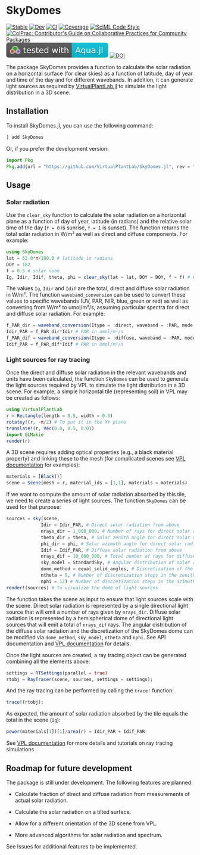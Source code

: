 # SkyDomes

[![Stable](https://img.shields.io/badge/docs-stable-blue.svg)](https://virtualplantlab.com/stable/SkyDomes/API/)
[![Dev](https://img.shields.io/badge/docs-dev-blue.svg)](https://virtualplantlab.com/dev/SkyDomes/API/)
[![CI](https://github.com/VirtualPlantLab/SkyDomes.jl/actions/workflows/CI.yml/badge.svg)](https://github.com/VirtualPlantLab/SkyDomes.jl/actions/workflows/CI.yml)
[![Coverage](https://codecov.io/gh/VirtualPlantLab/SkyDomes.jl/branch/master/graph/badge.svg)](https://codecov.io/gh/VirtualPlantLab/SkyDomes.jl)
[![SciML Code Style](https://img.shields.io/static/v1?label=code%20style&message=SciML&color=9558b2&labelColor=389826)](https://github.com/SciML/SciMLStyle)
[![ColPrac: Contributor's Guide on Collaborative Practices for Community Packages](https://img.shields.io/badge/ColPrac-Contributor's%20Guide-blueviolet)](https://github.com/SciML/ColPrac)
[![Aqua QA](https://raw.githubusercontent.com/JuliaTesting/Aqua.jl/master/badge.svg)](https://github.com/JuliaTesting/Aqua.jl)
[![DOI](https://zenodo.org/badge/605131958.svg)](https://zenodo.org/doi/10.5281/zenodo.10256565)

The package SkyDomes provides a function to calculate the solar radiation on a
horizontal surface (for clear skies) as a function of latitude, day of year and
time of the day and for different wavebands. In addition, it can generate light
sources as required by [VirtualPlantLab.jl](https://github.com/VirtualPlantLab/VirtualPlantLab.jl) to
simulate the light distribution in a 3D scene.

## Installation

To install SkyDomes.jl, you can use the following command:

```julia
] add SkyDomes
```

Or, if you prefer the development version:

```julia
import Pkg
Pkg.add(url = "https://github.com/VirtualPlantLab/SkyDomes.jl", rev = "master")
```

## Usage


### Solar radiation

Use the `clear_sky` function to calculate the solar radiation on a horizontal
plane as a function of day of year, latitude (in radians) and the relative solar
time of the day (`f = 0` is sunrise, `f = 1` is sunset). The function returns
the total solar radiation in W/m² as well as direct and diffuse components. For
example:

```julia
using SkyDomes
lat = 52.0*π/180.0 # latitude in radians
DOY = 182
f = 0.5 # solar noon
Ig, Idir, Idif, theta, phi = clear_sky(lat = lat, DOY = DOY, f = f) # W/m2
```

The values `Ig`, `Idir` and `Idif` are the total, direct and diffuse solar
radiation in W/m². The function `waveband_conversion` can be used to convert
these values to specific wavebands (UV, PAR, NIR, blue, green or red) as well
as converting from W/m² to umol/m²/s, assuming particular spectra for
direct and diffuse solar radiation. For example:

```julia
f_PAR_dir = waveband_conversion(Itype = :direct, waveband = :PAR, mode = :flux)
Idir_PAR = f_PAR_dir*Idir # PAR in umol/m²/s
f_PAR_dif = waveband_conversion(Itype = :diffuse, waveband = :PAR, mode = :flux)
Idif_PAR = f_PAR_dif*Idif # PAR in umol/m²/s
```

### Light sources for ray tracing

Once the direct and diffuse solar radiation in the relevant wavebands and units
have been calculated, the function `SkyDomes` can be used to generate the light
sources required by VPL to simulate the light distribution in a 3D scene. For
example, a simple horizontal tile (representing soil) in VPL may be created as
follows:

```julia
using VirtualPlantLab
r = Rectangle(length = 0.5, width = 0.5)
rotatey!(r, -π/2) # To put it in the XY plane
translate!(r, Vec(0.0, 0.5, 0.0))
import GLMakie
render(r)
```

A 3D scene requires adding optical properties (e.g., a black material property)
and linking these to the mesh (for complicated scenes see [VPL documentation](http://virtualplantlab.com/)
for examples):

```julia
materials = [Black()]
scene = Scene(mesh = r, material_ids = [1,1], materials = materials)
```

If we want to compute the amount of solar radiation absorbed by this tile, we
need to create a series of light sources. The function `SkyDomes` can be used for
that purpose:

```julia
sources = sky(scene,
             Idir = Idir_PAR, # Direct solar radiation from above
             nrays_dir = 1_000_000, # Number of rays for direct solar radiation
             theta_dir = theta, # Solar zenith angle for direct solar radiation
             phi_dir = phi, # Solar azimuth angle for direct solar radiation
             Idif = Idif_PAR, # Diffuse solar radiation from above
             nrays_dif = 10_000_000, # Total number of rays for diffuse solar radiation
             sky_model = StandardSky, # Angular distribution of solar radiation
             dome_method = equal_solid_angles, # Discretization of the SkyDomes dome
             ntheta = 9, # Number of discretization steps in the zenith angle
             nphi = 12) # Number of discretization steps in the azimuth angle
render!(sources) # To visualize the dome of light sources
```

The function takes the scene as input to ensure that light sources scale with
the scene. Direct solar radiation is represented by a single directional light
source that will emit a number of rays given by `nrays_dir`. Diffuse solar
radiation is represented by a hemispherical dome of directional light sources
that will emit a total of `nrays_dif` rays. The angular distribution of the
diffuse solar radiation and the discretization of the SkyDomes dome can be modified
via `dome_method`, `sky_model`, `ntheta` and `nphi`. See API documentation and
[VPL documentation](http://virtualplantlab.com/) for details.

Once the light sources are created, a ray tracing object can be generated
combining all the elements above:

```julia
settings = RTSettings(parallel = true)
rtobj = RayTracer(scene, sources, settings = settings);
```

And the ray tracing can be performed by calling the `trace!` function:

```julia
trace!(rtobj);
```

As expected, the amount of solar radiation absorbed by the tile equals the
total in the scene (`Ig`):

```julia
power(materials[1])[1]/area(r) ≈ Idir_PAR + Idif_PAR
```

See [VPL documentation](http://virtualplantlab.com/) for more details and
tutorials on ray tracing simulations

## Roadmap for future development

The package is still under development. The following features are planned:

- Calculate fraction of direct and diffuse radiation from measurements of actual
solar radiation.

- Calculate the solar radiation on a tilted surface.

- Allow for a different orientation of the 3D scene from VPL.

- More advanced algorithms for solar radiation and spectrum.

See Issues for additional features to be implemented.
